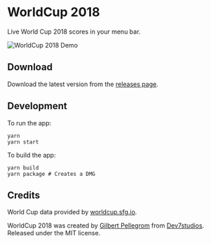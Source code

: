 # WorldCup 2018

Live World Cup 2018 scores in your menu bar.

![WorldCup 2018 Demo](https://user-images.githubusercontent.com/203882/41670911-83ec5f10-74ad-11e8-930c-7012721665f0.gif)

## Download

Download the latest version from the [releases page](https://github.com/gilbitron/world-cup-2018/releases).

## Development

To run the app:

```
yarn
yarn start
```

To build the app:

```
yarn build
yarn package # Creates a DMG
```

## Credits

World Cup data provided by [worldcup.sfg.io](https://worldcup.sfg.io/).

WorldCup 2018 was created by [Gilbert Pellegrom](https://gilbitron.me) from [Dev7studios](https://dev7studios.co). Released under the MIT license.
